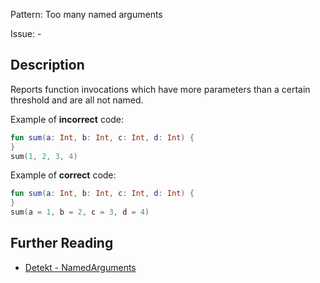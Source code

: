 Pattern: Too many named arguments

Issue: -

## Description

Reports function invocations which have more parameters than a certain threshold and are all not named.

Example of **incorrect** code:

```kotlin
fun sum(a: Int, b: Int, c: Int, d: Int) {
}
sum(1, 2, 3, 4)
```

Example of **correct** code:

```kotlin
fun sum(a: Int, b: Int, c: Int, d: Int) {
}
sum(a = 1, b = 2, c = 3, d = 4)
```

## Further Reading

* [Detekt - NamedArguments](https://detekt.dev/complexity.html#namedarguments)